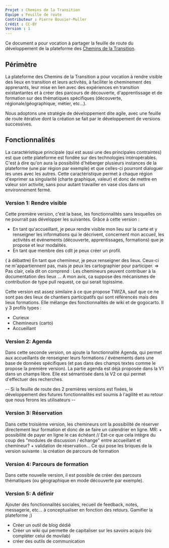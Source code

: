 ```yaml
---
Projet : Chemins de la Transition
Equipe : Feuille de route
Contributeur : Pierre Bouvier-Muller
Crédit : CC-BY
Version : 1
---
```


Ce document a pour vocation à partager la feuille de route du développement de la plateforme des [Chemins de la Transition](http://lescheminsdelatransition.org/).

## Périmètre
La plateforme des Chemins de la Transition a pour vocation à rendre visible des lieux en transition et leurs activités, à faciliter le cheminement des apprenants, leur mise en lien avec des expériences en transition existantantes et à créer des parcours de découverte, d'apprentissage et de formation sur des thématiques spécifiques (découverte, régionale/géographique, métier, etc...).

Nous adoptons une stratégie de développement dite agile, avec une feuille de route itérative dont la création se fait par le développement de versions successives.

## Fonctionnalités
La caractéristique principale (qui est aussi une des principales contraintes) est que cette plateforme est fondée sur des technologies intéropérables. C'est à dire qu'on aura la possibilité d'héberger plusieurs instances de la plateforme (une par région par exemple) et que celles-ci pourront dialoguer les unes avec les autres.
Cette caractéristique permet à chaque région d'exprimer sa singularité (charte graphique, valeur) et donc de mettre en valeur son activité, sans pour autant travailler en vase clos dans un environnement fermé.

### Version 1: Rendre visible
Cette première version, c'est la base, les fonctionnalités sans lesquelles on ne pourrait pas développer les suivantes.
Grâce à cette version :
- En tant qu'accueillant, je peux rendre visible mon lieu sur la carte et y renseigner les informations qui le décrivent, concernent mon accueil, les activités et événements (découverte, apprentissages, formations) que je propose et leur modalités.
- En tant que membre des cdlt je peux créer un profil.

( à débattre) En tant que chemineur, je peux renseigner des lieux. Ceux-ci ne m'appartiennent pas, mais je peux les cartographier pour participer. => Pas clair, cela dit on comprend : Les chemineurs peuvent contribuer à la documentation des lieux ... A mon avis, ca suppose des mécanismes de contribution de type pull request, ce qui serait topissime. 


Cette version est assez similaire à ce que propose TWIZA, sauf que ce ne sont pas des lieux de chantiers participatifs qui sont référencés mais des lieux formations. Elle mélange des fonctionnalités de wiki et de gogocarto.
Il y 3 profils types :
- Curieux
- Chemineurs (carto)
- Accueillant

### Version 2: Agenda
Dans cette seconde version, on ajoute la fonctionnalité Agenda, qui permet aux accueillants de renseigner leurs formations / événements dans une base de données spécifiques (et pas dans des champs textes comme le propose la première version). 
La partie agenda est déjà proposée dans la V1 dans un champs libre. Elle est sémantisée dans la V2 ce qui permet d'effectuer des recherches.

-- Si la feuille de route des 2 premières versions est fixées, le développement des futures fonctionnalités est soumis à l'agilité et au retour que nous ferons les utilisateurs --


### Version 3: Réservation
Dans cette troisième version, les chemineurs ont la possibilité de réserver directement leur formation et donc de se faire un calendrier en ligne. MR: + possibilité de payer en ligne le cas échéant // Est-ce que cela intègre du coup des "modules de discussion / échange" entre accueillant et chemineur? + validation de réservation...
Ce qui pose les briques  de la version suivante : la création de parcours de formation

### Version 4: Parcours de formation
Dans cette nouvelle version, il est possible de créer des parcours thématiques (ou géographique en mode découverte par exemple).

### Version 5: A définir
Ajouter des fonctionnalités sociales, recueil de feedback, notes, messagerie, etc... à conceptualiser en fonction des retours. Gamifier la plateforme ;)
- Créer un outil de blog dédié
- Créer un wiki qui permette de capitaliser sur les savoirs acquis (où compléter celui de movilab)
- créer des outils de communication
